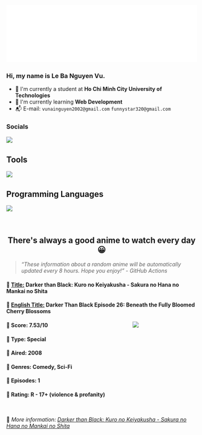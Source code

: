 
<img src="svg/nai.svg" />

<br />

<h3>Hi, my name is <strong>Le Ba Nguyen Vu</strong>.</h3>

- 🏫 I'm currently a student at **Ho Chi Minh City University of Technologies**
- 👀 I'm currently learning **Web Development**
- 📬 E-mail: `vunainguyen2002@gmail.com` `funnystar320@gmail.com`


<h3>Socials</h3>
<a target="_blank" href="https://instagram.com/vu.le1352"><img src="https://img.shields.io/badge/Instagram-%23E4405F.svg?style=for-the-badge&logo=Instagram&logoColor=white" /></a>

<p>
  <h2>Tools</h2>
  <a href="https://skillicons.dev">
    <img src="https://skillicons.dev/icons?i=git,dotnet,mongodb,express,react,nodejs,bootstrap,tailwind,laravel,docker&theme=dark" />
  </a>

  <br />

  <h2>Programming Languages</h2>

  <a href="https://skillicons.dev">
    <img src="https://skillicons.dev/icons?i=javascript,typescript,html,css,cs,php&theme=dark" />
  </a>
</p>

<br />

<h2 align="center">There's always a good anime to watch every day 😀</h2>

<blockquote>
<i>
<q>These information about a random anime will be automatically updated every 8 hours. Hope you enjoy!</q> - GitHub Actions
</i>
</blockquote>

<h4>
  <strong>🥭 <u>Title:</u></strong> Darker than Black: Kuro no Keiyakusha - Sakura no Hana no Mankai no Shita
</h4>

<h4>🌿 <u>English Title:</u> Darker Than Black Episode 26: Beneath the Fully Bloomed Cherry Blossoms</h4>

<img align="right" width="170" src=https://cdn.myanimelist.net/images/anime/3/32729.jpg />

<h4>🌱 Score: 7.53/10</h4>

<h4>🌲 Type: Special</h4>

<h4>🌴 Aired: 2008</h4>

<h4>🌵 Genres: Comedy, Sci-Fi</h4>

<h4>🥑 Episodes: 1</h4>

<h4>🍏 Rating: R - 17+ (violence & profanity)</h4>

<br />

🍂 *More information: [Darker than Black: Kuro no Keiyakusha - Sakura no Hana no Mankai no Shita](https://myanimelist.net/anime/4182/Darker_than_Black__Kuro_no_Keiyakusha_-_Sakura_no_Hana_no_Mankai_no_Shita)*
    